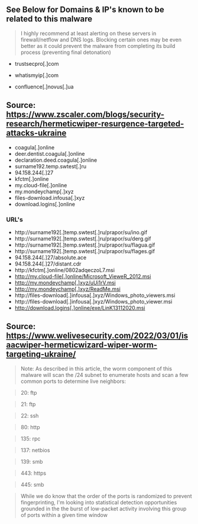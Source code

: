 ## See Below for Domains & IP's known to be related to this malware
> I highly recommend at least alerting on these servers in firewall/netflow and DNS logs. Blocking certain ones may be even better as it could prevent the malware from completing its build process (preventing final detonation)

* trustsecpro[.]com

* whatismyip[.]com

* confluence[.]novus[.]ua

## Source: https://www.zscaler.com/blogs/security-research/hermeticwiper-resurgence-targeted-attacks-ukraine

* coagula[.]online
* deer.dentist.coagula[.]online
* declaration.deed.coagula[.]online
* surname192.temp.swtest[.]ru
* 94.158.244[.]27
* kfctm[.]online
* my.cloud-file[.]online
* my.mondeychamp[.]xyz
* files-download.infousa[.]xyz
* download.logins[.]online

### URL's

* http://surname192[.]temp.swtest[.]ru/prapor/su/ino.gif
* http://surname192[.]temp.swtest[.]ru/prapor/su/derg.gif
* http://surname192[.]temp.swtest[.]ru/prapor/su/flagua.gif
* http://surname192[.]temp.swtest[.]ru/prapor/su/flages.gif
* 94.158.244[.]27/absolute.ace
* 94.158.244[.]27/distant.cdr
* http://kfctm[.]online/0802adqeczoL7.msi
* http://my.cloud-file[.]online/Microsoft_VieweR_2012.msi
* http://my.mondeychamp[.]xyz/uUi1rV.msi
* http://my.mondeychamp[.]xyz/ReadMe.msi
* http://files-download[.]infousa[.]xyz/Windows_photo_viewers.msi
* http://files-download[.]infousa[.]xyz/Windows_photo_viewer.msi
* http://download.logins[.]online/exe/LinK13112020.msi


## Source: https://www.welivesecurity.com/2022/03/01/isaacwiper-hermeticwizard-wiper-worm-targeting-ukraine/

> Note: As described in this article, the worm component of this malware will scan the /24 subnet to enumerate hosts and scan a few common ports to determine live neighbors:

> 20: ftp

> 21: ftp

> 22: ssh

> 80: http

> 135: rpc

> 137: netbios

> 139: smb

> 443: https

> 445: smb


> While we do know that the order of the ports is randomized to prevent fingerprinting, I'm looking into statistical detection opportunities grounded in the the burst of low-packet activity involving this group of ports within a given time window
